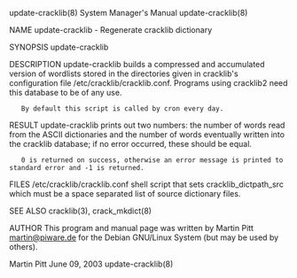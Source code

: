 update-cracklib(8)                                                                      System Manager's Manual                                                                     update-cracklib(8)

NAME
       update-cracklib - Regenerate cracklib dictionary

SYNOPSIS
       update-cracklib

DESCRIPTION
       update-cracklib builds a compressed and accumulated version of wordlists stored in the directories given in cracklib's configuration file /etc/cracklib/cracklib.conf. Programs using cracklib2
       need this database to be of any use.

       By default this script is called by cron every day.

RESULT
       update-cracklib prints out two numbers: the number of words read from the ASCII dictionaries and the number of words eventually written into the cracklib database; if no error occurred, these
       should be equal.

       0 is returned on success, otherwise an error message is printed to standard error and -1 is returned.

FILES
       /etc/cracklib/cracklib.conf
              shell script that sets cracklib_dictpath_src which must be a space separated list of source dictionary files.

SEE ALSO
       cracklib(3), crack_mkdict(8)

AUTHOR
       This program and manual page was written by Martin Pitt <martin@piware.de> for the Debian GNU/Linux System (but may be used by others).

Martin Pitt                                                                                  June 09, 2003                                                                          update-cracklib(8)
